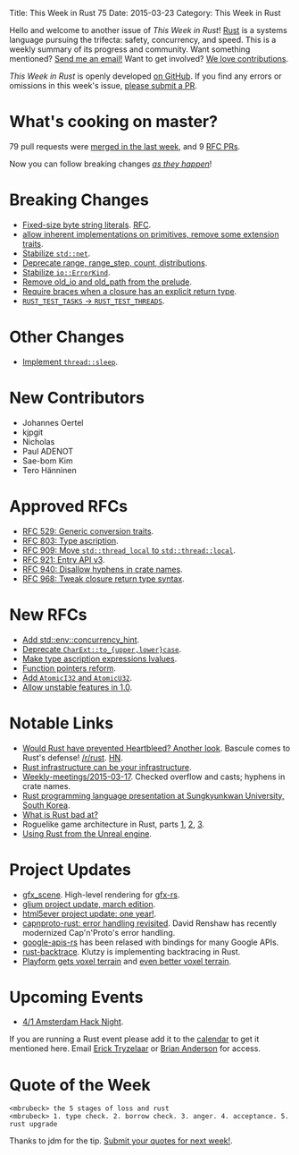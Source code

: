 Title: This Week in Rust 75
Date: 2015-03-23
Category: This Week in Rust

Hello and welcome to another issue of *This Week in Rust*!
[Rust](http://rust-lang.org) is a systems language pursuing the trifecta:
safety, concurrency, and speed. This is a weekly summary of its progress and
community. Want something mentioned? [Send me an
email!](mailto:corey@octayn.net?subject=This%20Week%20in%20Rust%20Suggestion)
Want to get involved? [We love
contributions](https://github.com/rust-lang/rust/wiki/Note-guide-for-new-contributors).

*This Week in Rust* is openly developed [on GitHub](https://github.com/cmr/this-week-in-rust).
If you find any errors or omissions in this week's issue, [please submit a PR](https://github.com/cmr/this-week-in-rust/pulls).

# What's cooking on master?

79 pull requests were [merged in the last week][merged], and 9 [RFC PRs][rfcs].

[merged]: https://github.com/rust-lang/rust/pulls?q=is%3Apr+is%3Amerged+merged%3A2015-03-16..2015-03-23
[rfcs]: https://github.com/rust-lang/rfcs/pulls?q=is%3Apr+is%3Amerged+merged%3A2015-03-16..2015-03-23

Now you can follow breaking changes *[as they happen][BitRust]*!

[BitRust]: http://rawgit.com/mrmonday/bitrust/gh-pages/index.html

# Breaking Changes

* [Fixed-size byte string literals][byte]. [RFC][byte-rfc].
* [allow inherent implementations on primitives, remove some extension traits][impl].
* [Stabilize `std::net`][net].
* [Deprecate range, range_step, count, distributions][range].
* [Stabilize `io::ErrorKind`][err].
* [Remove old_io and old_path from the prelude][old].
* [Require braces when a closure has an explicit return type][close].
* [`RUST_TEST_TASKS` -> `RUST_TEST_THREADS`][test].

[byte]: https://github.com/rust-lang/rust/pull/22838
[byte-rfc]: https://github.com/rust-lang/rfcs/blob/master/text/0339-statically-sized-literals.md
[impl]: https://github.com/rust-lang/rust/pull/23104
[net]: https://github.com/rust-lang/rust/pull/23352
[range]: https://github.com/rust-lang/rust/pull/23347
[err]: https://github.com/rust-lang/rust/pull/23430
[old]: https://github.com/rust-lang/rust/pull/23470
[close]: https://github.com/rust-lang/rust/pull/23475
[test]: https://github.com/rust-lang/rust/pull/23525

# Other Changes

* [Implement `thread::sleep`][sleep].

[sleep]: https://github.com/rust-lang/rust/pull/23330

# New Contributors

* Johannes Oertel
* kjpgit
* Nicholas
* Paul ADENOT
* Sae-bom Kim
* Tero Hänninen

# Approved RFCs

* [RFC 529: Generic conversion traits][conv].
* [RFC 803: Type ascription][asc-approved].
* [RFC 909: Move `std::thread_local` to `std::thread::local`][local].
* [RFC 921: Entry API v3][entry].
* [RFC 940: Disallow hyphens in crate names][hype].
* [RFC 968: Tweak closure return type syntax][close].

[conv]: https://github.com/rust-lang/rfcs/blob/master/text/0529-conversion-traits.md
[asc-approved]: https://github.com/rust-lang/rfcs/blob/master/text/0803-type-ascription.md
[local]: https://github.com/rust-lang/rfcs/blob/master/text/0909-move-thread-local-to-std-thread.md
[entry]: https://github.com/rust-lang/rfcs/blob/master/text/0921-entry_v3.md
[hype]: https://github.com/rust-lang/rfcs/blob/master/text/0940-hyphens-considered-harmful.md
[close]: https://github.com/rust-lang/rfcs/blob/master/text/0968-closure-return-type-syntax.md

# New RFCs

* [Add std::env::concurrency_hint][conc].
* [Deprecate `CharExt::to_{upper,lower}case`][low].
* [Make type ascription expressions lvalues][asc-new].
* [Function pointers reform][fn].
* [Add `AtomicI32` and `AtomicU32`][atom].
* [Allow unstable features in 1.0][unst].

[unst]: https://github.com/rust-lang/rfcs/pull/1007
[atom]: https://github.com/rust-lang/rfcs/pull/1000
[fn]: https://github.com/rust-lang/rfcs/pull/996
[asc-new]: https://github.com/rust-lang/rfcs/pull/987
[low]: https://github.com/rust-lang/rfcs/pull/986
[conc]: https://github.com/rust-lang/rfcs/blob/master/text/0968-closure-return-type-syntax.md

# Notable Links

* [Would Rust have prevented Heartbleed? Another look][heart]. Bascule
  comes to Rust's defense! [/r/rust][heart-r]. [HN][heart-hn].
* [Rust infrastructure can be your infrastructure][inf].
* [Weekly-meetings/2015-03-17][mtg]. Checked overflow and casts; hyphens in crate names.
* [Rust programming language presentation at Sungkyunkwan University, South Korea][sk].
* [What is Rust bad at?][bad]
* Roguelike game architecture in Rust, parts [1][r1], [2][r2], [3][r3].
* [Using Rust from the Unreal engine][unreal].

[unreal]: https://www.reddit.com/r/rust_gamedev/comments/2zw3e1/using_rust_from_the_unreal_engine/
[r3]: http://rsaarelm.github.io/Roguelike-architecture-in-Rust-3/
[r2]: http://rsaarelm.github.io/Roguelike-architecture-in-Rust-2/
[r1]: http://rsaarelm.github.io/Roguelike-architecture-in-Rust-1/
[bad]: https://www.reddit.com/r/rust/comments/2zu3eo/what_is_rust_bad_at/
[sk]: http://www.slideshare.net/jaejukim9/rust-programming-language
[inf]: http://huonw.github.io/blog/2015/03/rust-infrastructure-can-be-your-infrastructure/
[heart]: http://tonyarcieri.com/would-rust-have-prevented-heartbleed-another-look
[heart-r]: https://www.reddit.com/r/rust/comments/2zd797/would_rust_have_prevented_heartbleed_another_look/
[heart-hn]: https://news.ycombinator.com/item?id=9219432
[mtg]: https://github.com/rust-lang/meeting-minutes/blob/master/weekly-meetings/2015-03-17.md

# Project Updates

* [gfx_scene]. High-level rendering for [gfx-rs].
* [glium project update, march edition][glium].
* [html5ever project update: one year!][html5ever].
* [capnproto-rust: error handling revisited][cap]. David Renshaw has
  recently modernized Cap'n'Proto's error handling.
* [google-apis-rs] has been relased with bindings for many Google APIs.
* [rust-backtrace]. Klutzy is implementing backtracing in Rust.
* [Playform gets voxel terrain][vox] and [even better voxel terrain][vox2].

[glium]: https://www.reddit.com/r/rust_gamedev/comments/304268/glium_project_update_march_edition/
[gfx-rs]: https://github.com/gfx-rs/gfx-rs
[gfx_scene]: https://www.reddit.com/r/rust_gamedev/comments/2zzxhb/show_rgd_gfx_scene_high_level_rendering_for_gfxrs/
[vox]: https://www.reddit.com/r/rust_gamedev/comments/2zzf8v/wip_playform_gets_voxel_terrain/
[vox2]: https://www.reddit.com/r/rust_gamedev/comments/304s11/improved_soontobe_destructible_voxel_terrain_in/
[google-apis-rs]: https://www.reddit.com/r/rust/comments/300c49/google_apis_for_rust_v010_released_on_cratesio/
[html5ever]: http://mainisusuallyafunction.blogspot.com/2015/03/html5ever-project-update-one-year.html
[cap]: http://dwrensha.github.io/capnproto-rust/2015/03/21/error-handling-revisited.html
[rust-backtrace]: https://github.com/klutzy/rust-backtrace/tree/tmp

# Upcoming Events

* [4/1 Amsterdam Hack Night][am].

[am]: http://www.meetup.com/Rust-Amsterdam/events/220668018/

If you are running a Rust event please add it to the [calendar] to get
it mentioned here. Email [Erick Tryzelaar][erickt] or [Brian
Anderson][brson] for access.

[calendar]: https://www.google.com/calendar/embed?src=apd9vmbc22egenmtu5l6c5jbfc%40group.calendar.google.com
[erickt]: mailto:erick.tryzelaar@gmail.com
[brson]: mailto:banderson@mozilla.com

# Quote of the Week

```
<mbrubeck> the 5 stages of loss and rust
<mbrubeck> 1. type check. 2. borrow check. 3. anger. 4. acceptance. 5. rust upgrade
```

Thanks to jdm for the tip. [Submit your quotes for next week!][submit].

[submit]: http://users.rust-lang.org/t/twir-quote-of-the-week/328
